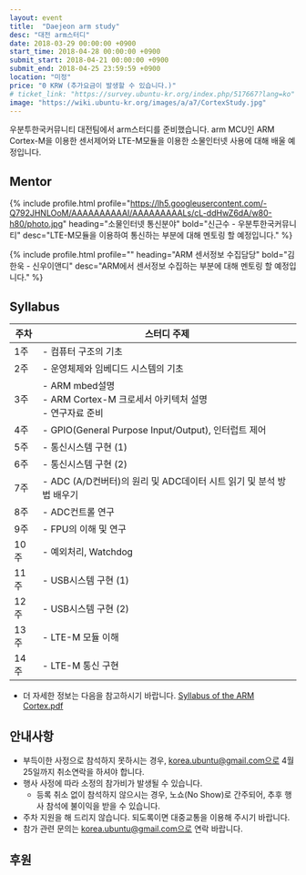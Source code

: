 ```yaml
---
layout: event
title:  "Daejeon arm study"
desc: "대전 arm스터디"
date: 2018-03-29 00:00:00 +0900
start_time: 2018-04-28 00:00:00 +0900
submit_start: 2018-04-21 00:00:00 +0900
submit_end: 2018-04-25 23:59:59 +0900
location: "미정"
price: "0 KRW (추가요금이 발생할 수 있습니다.)"
# ticket_link: "https://survey.ubuntu-kr.org/index.php/517667?lang=ko"
image: "https://wiki.ubuntu-kr.org/images/a/a7/CortexStudy.jpg"
---
```


우분투한국커뮤니티 대전팀에서 arm스터디를 준비했습니다.
arm MCU인 ARM Cortex-M을 이용한 센서제어와 LTE-M모듈을 이용한 소물인터넷 사용에 대해 배울 예정입니다.

## Mentor

{% include profile.html
  profile="https://lh5.googleusercontent.com/-Q792JHNLOoM/AAAAAAAAAAI/AAAAAAAAALs/cL-ddHwZ6dA/w80-h80/photo.jpg"
  heading="소물인터넷 통신분야" bold="신근수 - 우분투한국커뮤니티"
  desc="LTE-M모듈을 이용하여 통신하는 부분에 대해 멘토링 할 예정입니다." %}

{% include profile.html
  profile=""
  heading="ARM 센서정보 수집담당" bold="김한욱 - 신우이앤디"
  desc="ARM에서 센서정보 수집하는 부분에 대해 멘토링 할 예정입니다." %}

## Syllabus

주차 | 스터디 주제
--- | ---
1주 | - 컴퓨터 구조의 기초
2주 | - 운영체제와 임베디드 시스템의 기초
3주 | - ARM mbed설명 <br> - ARM Cortex-M 크로세서 아키텍처 설명 <br> - 연구자료 준비
4주 | - GPIO(General Purpose Input/Output), 인터럽트 제어
5주 | - 통신시스템 구현 (1)
6주 | - 통신시스템 구현 (2)
7주 | - ADC (A/D컨버터)의 원리 및 ADC데이터 시트 읽기 및 분석 방법 배우기
8주 | - ADC컨트롤 연구
9주 | - FPU의 이해 및 연구
10주 | - 예외처리, Watchdog
11주 | - USB시스템 구현 (1)
12주 | - USB시스템 구현 (2)
13주 | - LTE-M 모듈 이해
14주 | - LTE-M 통신 구현

- 더 자세한 정보는 다음을 참고하시기 바랍니다.
[Syllabus of the ARM Cortex.pdf](https://drive.google.com/file/d/1y660wnIlBSpQC6bNdHFJZ5lzKoRTcPp-/view?usp=sharing)

## 안내사항
- 부득이한 사정으로 참석하지 못하시는 경우, korea.ubuntu@gmail.com으로 4월 25일까지 취소연락을 하셔야 합니다.
- 행사 사정에 따라 소정의 참가비가 발생될 수 있습니다.
  - 등록 취소 없이 참석하지 않으시는 경우, 노쇼(No Show)로 간주되어, 추후 행사 참석에 불이익을 받을 수 있습니다.
- 주차 지원을 해 드리지 않습니다. 되도록이면 대중교통을 이용해 주시기 바랍니다.
- 참가 관련 문의는 korea.ubuntu@gmail.com으로 연락 바랍니다.

## 후원
